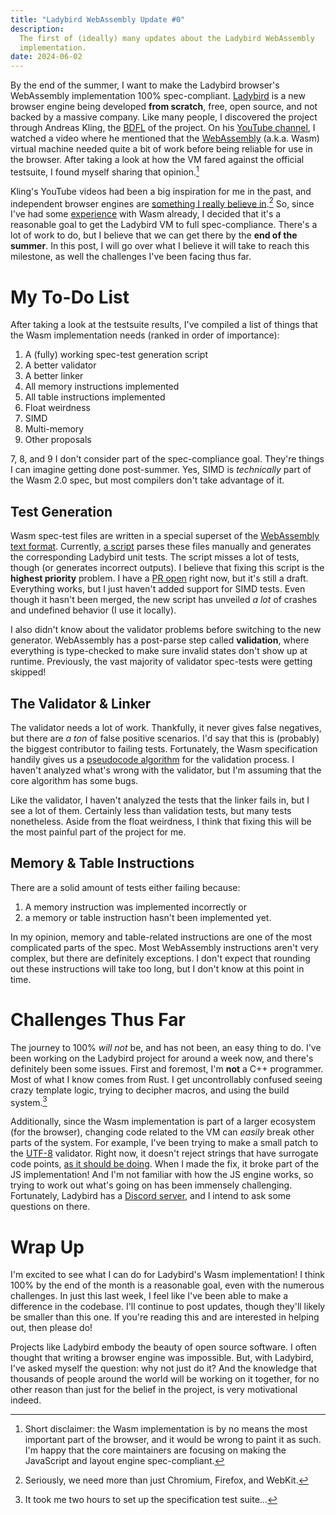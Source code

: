```yaml
---
title: "Ladybird WebAssembly Update #0"
description:
  The first of (ideally) many updates about the Ladybird WebAssembly
  implementation.
date: 2024-06-02
---
```


By the end of the summer, I want to make the Ladybird browser's WebAssembly
implementation 100% spec-compliant. [Ladybird](https://ladybird.dev/) is a new
browser engine being developed **from scratch**, free, open source, and not
backed by a massive company. Like many people, I discovered the project through
Andreas Kling, the
[BDFL](https://en.wikipedia.org/wiki/Benevolent_dictator_for_life) of the
project. On his [YouTube channel](https://www.youtube.com/@awesomekling), I
watched a video where he mentioned that the
[WebAssembly](https://webassembly.org/) (a.k.a. Wasm) virtual machine needed
quite a bit of work before being reliable for use in the browser. After taking a
look at how the VM fared against the official testsuite, I found myself sharing
that opinion.[^disclaimer]

Kling's YouTube videos had been a big inspiration for me in the past, and
independent browser engines are
[something I really believe in](https://dzfrias.dev/blog/ungoogled-chromium/).[^we-need-more]
So, since I've had some [experience](https://github.com/dzfrias/wsh) with Wasm
already, I decided that it's a reasonable goal to get the Ladybird VM to full
spec-compliance. There's a lot of work to do, but I believe that we can get
there by the **end of the summer**. In this post, I will go over what I believe
it will take to reach this milestone, as well the challenges I've been facing
thus far.

# My To-Do List

After taking a look at the testsuite results, I've compiled a list of things
that the Wasm implementation needs (ranked in order of importance):

1. A (fully) working spec-test generation script
2. A better validator
3. A better linker
4. All memory instructions implemented
5. All table instructions implemented
6. Float weirdness
7. SIMD
8. Multi-memory
9. Other proposals

7, 8, and 9 I don't consider part of the spec-compliance goal. They're things I
can imagine getting done post-summer. Yes, SIMD is _technically_ part of the
Wasm 2.0 spec, but most compilers don't take advantage of it.

## Test Generation

Wasm spec-test files are written in a special superset of the
[WebAssembly text format](https://developer.mozilla.org/en-US/docs/WebAssembly/Understanding_the_text_format).
Currently,
[a script](https://github.com/LadybirdWebBrowser/ladybird/blob/f0aa378dabd00e4e5ce065fc5e6ef033cb0e923a/Meta/generate-libwasm-spec-test.py)
parses these files manually and generates the corresponding Ladybird unit tests.
The script misses a lot of tests, though (or generates incorrect outputs). I
believe that fixing this script is the **highest priority** problem. I have a
[PR open](https://github.com/LadybirdWebBrowser/ladybird/pull/41) right now, but
it's still a draft. Everything works, but I just haven't added support for SIMD
tests. Even though it hasn't been merged, the new script has unveiled _a lot_ of
crashes and undefined behavior (I use it locally).

I also didn't know about the validator problems before switching to the new
generator. WebAssembly has a post-parse step called **validation**, where
everything is type-checked to make sure invalid states don't show up at runtime.
Previously, the vast majority of validator spec-tests were getting skipped!

## The Validator & Linker

The validator needs a lot of work. Thankfully, it never gives false negatives,
but there are _a ton_ of false positive scenarios. I'd say that this is
(probably) the biggest contributor to failing tests. Fortunately, the Wasm
specification handily gives us a
[pseudocode algorithm](https://webassembly.github.io/spec/core/appendix/algorithm.html)
for the validation process. I haven't analyzed what's wrong with the validator,
but I'm assuming that the core algorithm has some bugs.

Like the validator, I haven't analyzed the tests that the linker fails in, but I
see a lot of them. Certainly less than validation tests, but many tests
nonetheless. Aside from the float weirdness, I think that fixing this will be
the most painful part of the project for me.

## Memory & Table Instructions

There are a solid amount of tests either failing because:

1. A memory instruction was implemented incorrectly or
2. a memory or table instruction hasn't been implemented yet.

In my opinion, memory and table-related instructions are one of the most
complicated parts of the spec. Most WebAssembly instructions aren't very
complex, but there are definitely exceptions. I don't expect that rounding out
these instructions will take too long, but I don't know at this point in time.

# Challenges Thus Far

The journey to 100% _will not_ be, and has not been, an easy thing to do. I've
been working on the Ladybird project for around a week now, and there's
definitely been some issues. First and foremost, I'm **not** a C++ programmer.
Most of what I know comes from Rust. I get uncontrollably confused seeing crazy
template logic, trying to decipher macros, and using the build system.[^build]

Additionally, since the Wasm implementation is part of a larger ecosystem (for
the browser), changing code related to the VM can _easily_ break other parts of
the system. For example, I've been trying to make a small patch to the
[UTF-8](https://en.wikipedia.org/wiki/UTF-8) validator. Right now, it doesn't
reject strings that have surrogate code points,
[as it should be doing](https://datatracker.ietf.org/doc/html/rfc3629#page-5).
When I made the fix, it broke part of the JS implementation! And I'm not
familiar with how the JS engine works, so trying to work out what's going on has
been immensely challenging. Fortunately, Ladybird has a
[Discord server](https://discord.gg/nvfjVJ4Svh), and I intend to ask some
questions on there.

# Wrap Up

I'm excited to see what I can do for Ladybird's Wasm implementation! I think
100% by the end of the month is a reasonable goal, even with the numerous
challenges. In just this last week, I feel like I've been able to make a
difference in the codebase. I'll continue to post updates, though they'll likely
be smaller than this one. If you're reading this and are interested in helping
out, then please do!

Projects like Ladybird embody the beauty of open source software. I often
thought that writing a browser engine was impossible. But, with Ladybird, I've
asked myself the question: why not just do it? And the knowledge that thousands
of people around the world will be working on it together, for no other reason
than just for the belief in the project, is very motivational indeed.

[^disclaimer]:
    Short disclaimer: the Wasm implementation is by no means the most important
    part of the browser, and it would be wrong to paint it as such. I'm happy
    that the core maintainers are focusing on making the JavaScript and layout
    engine spec-compliant.

[^we-need-more]:
    Seriously, we need more than just Chromium, Firefox, and WebKit.

[^build]: It took me two hours to set up the specification test suite...

